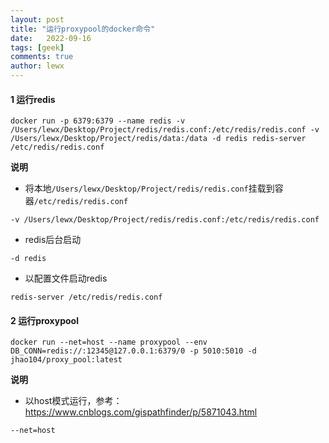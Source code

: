 ```yaml
---
layout: post
title: "运行proxypool的docker命令"
date:   2022-09-16
tags: [geek]
comments: true
author: lewx
---
```


#### 1 运行redis

```shell
docker run -p 6379:6379 --name redis -v /Users/lewx/Desktop/Project/redis/redis.conf:/etc/redis/redis.conf -v /Users/lewx/Desktop/Project/redis/data:/data -d redis redis-server /etc/redis/redis.conf
```

<!-- more -->

**说明**

- 将本地`/Users/lewx/Desktop/Project/redis/redis.conf`挂载到容器`/etc/redis/redis.conf`

```shell
-v /Users/lewx/Desktop/Project/redis/redis.conf:/etc/redis/redis.conf
```

- redis后台启动

```shell
-d redis 
```

- 以配置文件启动redis

```shell
redis-server /etc/redis/redis.conf
```

#### 2 运行proxypool

```shell
docker run --net=host --name proxypool --env DB_CONN=redis://:12345@127.0.0.1:6379/0 -p 5010:5010 -d jhao104/proxy_pool:latest
```

**说明**

- 以host模式运行，参考：https://www.cnblogs.com/gispathfinder/p/5871043.html

```shell
--net=host
```

  

  
